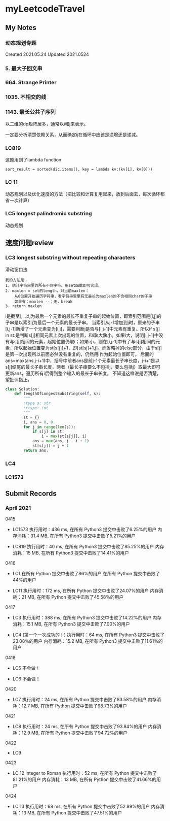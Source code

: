 # myLeetcodeTravel


## My Notes

### 动态规划专题
Created 2021.05.24
Updated 2021.0524


### 5. 最大子回文串
### 664. Strange Printer
### 1035. 不相交的线
### 1143. 最长公共子序列

以二维的dp矩阵居多，通常以i和j来表示。

一定要分析清楚依赖关系，从而确定ij在循环中应该是递增还是递减。


### LC819

这题用到了lambda function

`sort_result = sorted(dic.items(), key = lambda kv:(kv[1], kv[0]))`

### LC 11
动态规划以及优化速度的方法（把比较和计算复用起来，放到后面去，每次循环都省一次计算）

### LC5 longest palindromic substring
动态规划

## 速度问题review
### LC3 longest substring without repeating characters
滑动窗口法
```
我的方法是：
1. 统计字符串里的所有不同字符。用set函数即可实现。
2. maxlen = set的length，对当前maxlen：
    从0位置开始遍历字符串，看字符串里里有无最长为maxlen的不含相同char的子串
    如果有：maxlen --；无，break
3. return maxlen
```

i是截至j，以j为最后一个元素的最长不重复子串的起始位置，即索引范围是[i,j]的子串是以索引j为最后一个元素的最长子串。 当索引从j-1增加到j时，原来的子串[i,j-1]新增了一个元素变为[i,j]，需要判断j是否与[i,j-1]中元素有重复。所以if s[j] in st:是判断s[j]相同元素上次出现的位置，和i孰大孰小。如果i大，说明[i,j-1]中没有与s[j]相同的元素，起始位置仍取i；如果i小，则在[i,j-1]中有了与s[j]相同的元素，所以起始位置变为st[s[j]]+1，即[st[sj]+1,j]。而省略掉的else部分，由于s[j]是第一次出现所以前面必然没有重复的，仍然用i作为起始位置即可。 后面的ans=max(ans,j-i+1)中，括号中前者ans是前j-1个元素最长子串长度，j-i+1是以s[j]结尾的最长子串长度，两者（最长子串要么不包括j，要么包括j）取最大即可更新ans，遍历所有i后得到整个输入的最长子串长度。 不知道这样说是否清楚，望批评指正。


    
``` python
class Solution:
    def lengthOfLongestSubstring(self, s):
        """
        :type s: str
        :rtype: int
        """
        st = {}
        i, ans = 0, 0
        for j in range(len(s)):
            if s[j] in st:
                i = max(st[s[j]], i)
            ans = max(ans, j - i + 1)
            st[s[j]] = j + 1
        return ans;
```

### LC4
### LC1573

## Submit Records

### April 2021
0415

- LC1573
执行用时：436 ms, 在所有 Python3 提交中击败了6.25%的用户
内存消耗：31.4 MB, 在所有 Python3 提交中击败了5.21%的用户

- LC819
执行用时：40 ms, 在所有 Python3 提交中击败了85.25%的用户
内存消耗：15 MB, 在所有 Python3 提交中击败了14.41%的用户

0416

- LC1
在所有 Python 提交中击败了86%的用户
在所有 Python 提交中击败了44%的用户

- LC11
执行用时：172 ms, 在所有 Python 提交中击败了24.07%的用户
内存消耗：21 MB, 在所有 Python 提交中击败了45.58%的用户

0417

- LC3 
执行用时：388 ms, 在所有 Python3 提交中击败了14.22%的用户
内存消耗：15.1 MB, 在所有 Python3 提交中击败了7.00%的用户

- LC4 (第一个一次成功的！)
执行用时：64 ms, 在所有 Python3 提交中击败了23.08%的用户
内存消耗：15.2 MB, 在所有 Python3 提交中击败了11.61%的用户

0418

- LC5
不会做！

- LC6
不会做！

0420

- LC7
执行用时：24 ms, 在所有 Python 提交中击败了83.58%的用户
内存消耗：12.7 MB, 在所有 Python 提交中击败了98.73%的用户


0421 

- LC8
执行用时：24 ms, 在所有 Python 提交中击败了93.84%的用户
内存消耗：12.9 MB, 在所有 Python 提交中击败了94.72%的用户

0422
- LC9

0423
- LC 12 Integer to Roman
执行用时：52 ms, 在所有 Python 提交中击败了81.21%的用户
内存消耗：13 MB, 在所有 Python 提交中击败了41.66%的用户

0424
- LC 13
执行用时：68 ms, 在所有 Python 提交中击败了52.99%的用户
内存消耗：13 MB, 在所有 Python 提交中击败了47.51%的用户
